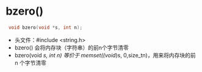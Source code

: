 # bzero()

```c
 void bzero(void *s, int n);
```

* 头文件：#include <string.h>
* bzero() 会将内存块（字符串）的前n个字节清零
* bzero(void *s, int n) 等价于 memset((void*)s, 0,size_tn)，用来将内存块的前 n 个字节清零